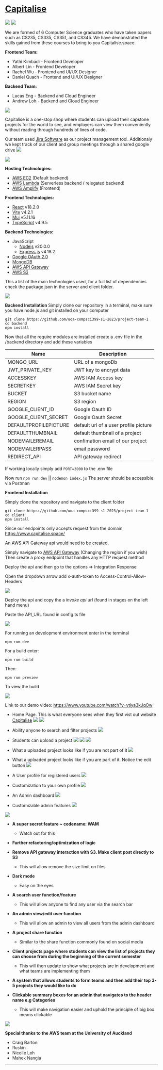 # [Capitalise](https://www.capitalise.space/)

![](/markdown/TeamName.svg)
![](/markdown/Team.svg)

We are formed of 6 Computer Science graduates who have taken papers such as CS235, CS335, CS351, and CS345. We have demonstrated the skills gained from these courses to bring to you Capitalise.space.

**Frontend Team:**

- Yathi Kimbadi - Frontend Developer
- Albert Lin - Frontend Developer
- Rachel Wu - Frontend and UI/UX Designer
- Daniel Quach - Frontend and UI/UX Designer

**Backend Team:**

- Lucas Eng - Backend and Cloud Engineer
- Andrew Loh - Backend and Cloud Engineer

![](/markdown/ProjectInformation.svg)

Capitalise is a one-stop shop where students can upload their capstone projects for the world to see, and employers can view them conveniently without reading through hundreds of lines of code. 

Our team used [Jira Software](https://www.atlassian.com/software/jira) as our project management tool. Additionaly we kept track of our client and group meetings through a shared google drive
![](/markdown/roadmap.png)


![](/markdown/Technologies.svg)

**Hosting Technologies:**

- [AWS EC2](https://aws.amazon.com/ec2/) (Default backend)
- [AWS Lambda](https://aws.amazon.com/lambda/) (Serverless backend / relegated backend)
- [AWS Amplify](https://aws.amazon.com/amplify/) (Frontend)

**Frontend Technologies:**

- [React](https://react.dev/) v18.2.0
- [Vite](https://vitejs.dev/) v4.2.1
- [Mui](https://mui.com/) v5.11.16
- [TypeScript](https://www.typescriptlang.org/) v4.9.5

**Backend Technologies:**

- JavaScript
  - [Nodejs](https://nodejs.org/en) v20.0.0
  - [Express.js](https://expressjs.com/) v4.18.2
- [Google OAuth 2.0](https://developers.google.com/identity/protocols/oauth2)
- [MongoDB](https://www.mongodb.com/)
- [AWS API Gateway](https://aws.amazon.com/api-gateway/)
- [AWS S3](https://aws.amazon.com/s3/)

This a list of the main technologies used, for a full list of dependencies check the package.json in the server and client folder.

![](/markdown/Installation.svg)

**Backend Installation**
Simply clone our repository in a terminal, make sure you have node.js and git installed on your computer
```
git clone https://github.com/uoa-compsci399-s1-2023/project-team-1
cd backend
npm install
```
Now that all the require modules are installed create a .env file in the /backend directory and add these variables

|      Name     |  Description  |
| ------------- | ------------- |
| MONGO_URL | URL of a mongoDb  |
| JWT_PRIVATE_KEY  | JWT key to encrypt data  |
| ACCESSKEY  | AWS IAM Access key |
| SECRETKEY  | AWS IAM Secret key |
| BUCKET  | S3 bucket name  |
| REGION  | S3 region |
| GOOGLE_CLIENT_ID  | Google Oauth ID|
| GOOGLE_CLIENT_SECRET  | Google Oauth Secret|
| DEFAULTPROFILEPICTURE  | default url of a user profile picture |
| DEFAULTTHUMBNAIL  | default thumbnail of a project|
| NODEMAILEREMAIL  | confimation email of our project|
| NODEMAILERPASS  | email password |
| REDIRECT_API  | API gateway redirect |

If working locally simply add `PORT=3000` to the .env file

Now run `npm run dev` || `nodemon index.js`
The server should be accessible via Postman

**Frontend Installation**



Simply clone the repository and navigate to the client folder

```
git clone https://github.com/uoa-compsci399-s1-2023/project-team-1
cd client
npm install
```
Since our endpoints only accepts request from the domain https://www.capitalise.space/

An AWS API Gateway api would need to be created.

Simply navigate to [AWS API Gateway](https://ap-southeast-2.console.aws.amazon.com/apigateway/main/apis?region=ap-southeast-2) (Changing the region if you wish)
Then create a proxy endpoint that handles any HTTP request method

Deploy the api and then go to the options => Integration Response

Open the dropdown arrow add x-auth-token to Access-Control-Allow-Headers

![](/markdown/proxy.png)

Deploy the api and copy the a _invoke api_ url (found in stages on the left hand menu)

Paste the API_URL found in config.ts file

![](/markdown/newURL.png)

For running an development environment enter in the terminal

```
npm run dev
```
For a build enter:
```
npm run build
```
Then:
```
npm run preview
```
To view the build

![](/markdown/DeploymentUsage.svg)

Link to our demo video: https://www.youtube.com/watch?v=vtiya3kJqOw

- Home Page. This is what everyone sees when they first vist out website [Capitalise](https://www.capitalise.space/)
![](/markdown/DeploymentImages/homepage.png)
![](/markdown/DeploymentImages/homepage2.png)

- Ability anyone to search and filter projects
![](/markdown/DeploymentImages/searchFUnction.png)

- Students can upload a project
![](/markdown/DeploymentImages/uploadProject1.png)
![](/markdown/DeploymentImages/uploadProject2.png)
![](/markdown/DeploymentImages/uploadProject3.png)

- What a uploaded project looks like if you are not part of it
![](/markdown/DeploymentImages/projectDefault.png)

- What a uploaded project looks like if you are part of it. Notice the edit button
![](/markdown/DeploymentImages/projectEdit.png)

- A User profile for registered users
![](/markdown/DeploymentImages/userProfile.png)

- Customization to your own profile
![](/markdown/DeploymentImages/userProfile2.png)

- An Admin dashboard
![](/markdown/DeploymentImages/adminDashboard.png)

- Customizable admin features 
![](/markdown/DeploymentImages/adminUploadAward.png)

![](/markdown/FuturePlans.svg)

- **A super secret feature ~ codename: WAM**
  - Watch out for this
  
- **Further refactoring/optimization of logic**

- **Remove API gateway interaction with S3. Make client post directly to S3**
  - This will allow remove the size limit on files 
  
- **Dark mode**
  - Easy on the eyes
 
- **A search user function/feature**
  - This will allow anyone to find any user via the search bar
 
- **An admin view/edit user function**
  - This will allow an admin to view all users from the admin dashboard
  
- **A project share function**
  - Similar to the share function commonly found on social media
  
- **Client projects page where students can view the list of projects they can choose from during the beginning of the current semester**
  - This will then update to show what projects are in development and what teams are implementing them
  
- **A system that allows students to form teams and then add their top 3-5 projects they would like to do**
 
  
- **Clickable summary boxes for an admin that navigates to the header name e.g Categories**
  - This will make navigation easier and uphold the principle of big box means clickable


![](/markdown/Acknowledgements.svg)

**Special thanks to the AWS team at the University of Auckland**
  - Craig Barton
  - Ruskin
  - Nicolle Loh
  - Mahek Nangia

****

